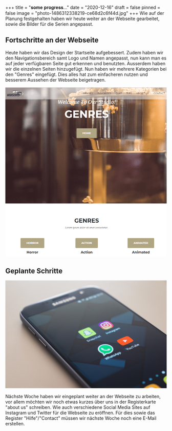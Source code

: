 +++
title = "𝐬𝐨𝐦𝐞 𝐩𝐫𝐨𝐠𝐫𝐞𝐬𝐬..."
date = "2020-12-16"
draft = false
pinned = false
image = "photo-1486312338219-ce68d2c6f44d.jpg"
+++
Wie auf der Planung festgehalten haben wir heute weiter an der Webseite gearbeitet, sowie die Bilder für die Serien angepasst. 



## Fortschritte an der Webseite

Heute haben wir das Design der Startseite aufgebessert. Zudem haben wir den Navigationsbereich samt Logo und Namen angepasst, nun kann man es auf jeder verfügbaren Seite gut erkennen und benutzten. Ausserdem haben wir die einzelnen Seiten hinzugefügt. Nun haben wir mehrere Kategorien bei den "Genres" eingefügt. Dies alles hat zum einfacheren nutzen und besserem Aussehen der Webseite beigetragen.

![Webseite](shfkjds-website.png)



## Geplante Schritte

![Social Media](photo-1523474438810-b04a2480633c.jpg)

Nächste Woche haben wir eingeplant weiter an der Webseite zu arbeiten, vor allem möchten wir noch etwas kurzes über uns in der Registerkarte "about us" schreiben. Wie auch verschiedene Social Media Sites auf Instagram und Twitter für die Webseite zu eröffnen. Für dies sowie das Register "Hilfe"/"Contact" müssen wir nächste Woche noch eine E-Mail erstellen.